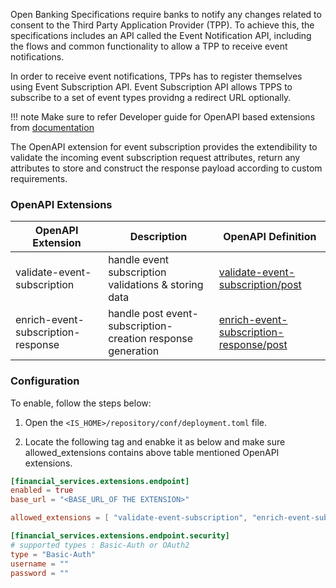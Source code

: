 Open Banking Specifications require banks to notify any changes related to consent to the Third Party Application Provider (TPP). To achieve this, the specifications includes an API called the Event Notification API, including the flows and common functionality to allow a TPP to receive event notifications. 

In order to receive event notifications, TPPs has to register themselves using Event Subscription API. Event Subscription API allows TPPS to subscribe to a set of event types providng a redirect URL optionally.

!!! note
    Make sure to refer  Developer guide for OpenAPI based extensions from [documentation](../develop/openapi-extensions-developer-guide.md)

The OpenAPI extension for event subscription provides the extendibility to validate the incoming event subscription request attributes, return any attributes to store and construct the response payload according to custom requirements.

### OpenAPI Extensions
| OpenAPI Extension           | Description                                                                              | OpenAPI Definition                                                                                                                                |
|-----------------------------|------------------------------------------------------------------------------------------|---------------------------------------------------------------------------------------------------------------------------------------------------|
| validate-event-subscription | handle event subscription validations & storing data | [validate-event-subscription/post](https://ob.docs.wso2.com/en/latest/references/accelerator-extensions-api/#tag/Event-Subscription/paths/~1validate-event-subscription/post) |
| enrich-event-subscription-response | handle post event-subscription-creation response generation | [enrich-event-subscription-response/post](https://ob.docs.wso2.com/en/latest/references/accelerator-extensions-api/#tag/Event-Subscription/paths/~1enrich-event-subscription-response/post) |


### Configuration

To enable, follow the steps below:

1. Open the `<IS_HOME>/repository/conf/deployment.toml` file.

2. Locate the following tag and enabke it as below and make sure allowed_extensions contains above table mentioned OpenAPI extensions.

``` toml
[financial_services.extensions.endpoint]
enabled = true
base_url = "<BASE_URL_OF THE EXTENSION>"

allowed_extensions = [ "validate-event-subscription", "enrich-event-subscription-response" ]

[financial_services.extensions.endpoint.security]
# supported types : Basic-Auth or OAuth2
type = "Basic-Auth"
username = ""
password = ""
``` 